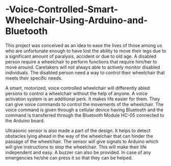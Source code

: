 # -Voice-Controlled-Smart-Wheelchair-Using-Arduino-and-Bluetooth

This project was conceived as an idea to ease the lives of those among
us who are unfortunate enough to have lost the ability to move their legs
due to a significant amount of paralysis, accident or due to old age. A
disabled person require a wheelchair to perform functions that require
him/her to move around. Caretakers will not always able to actively
monitor disabled individuals. The disabled person need a way to control
their wheelchair that meets their specific needs.

A smart, motorized, voice controlled wheelchair will differently abled
persons to control a wheelchair without the help of anyone. A voice
activation system is an additional perk. It makes life easier for them. They
can give voice commands to control the movements of the wheelchair.
The voice command is given through a cellular device having Bluetooth
and the command is transferred through the Bluetooth Module HC-05
connected to the Arduino board.

Ultrasonic sensor is also made a part of the design. It helps to detect
obstacles lying ahead in the way of the wheelchair that can hinder the
passage of the wheelchair. The sensor will give signals to Arduino which
will give instructions to stop the wheelchair. This will make their life
independent and easy. A buzzer can also be provided. In case of any
emergencies he/she can press it so that they can be helped.
